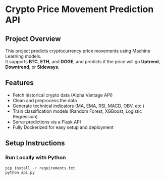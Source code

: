 # Crypto Price Movement Prediction API

## Project Overview
This project predicts cryptocurrency price movements using Machine Learning models.  
It supports **BTC**, **ETH**, and **DOGE**, and predicts if the price will go **Uptrend**, **Downtrend**, or **Sideways**.

## Features
- Fetch historical crypto data (Alpha Vantage API)
- Clean and preprocess the data
- Generate technical indicators (MA, EMA, RSI, MACD, OBV, etc.)
- Train classification models (Random Forest, XGBoost, Logistic Regression)
- Serve predictions via a Flask API
- Fully Dockerized for easy setup and deployment

## Setup Instructions

### Run Locally with Python
```bash
pip install -r requirements.txt
python api.py

